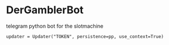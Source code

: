 # DerGamblerBot
telegram python bot for the slotmachine


`updater = Updater("TOKEN", persistence=pp, use_context=True)`
